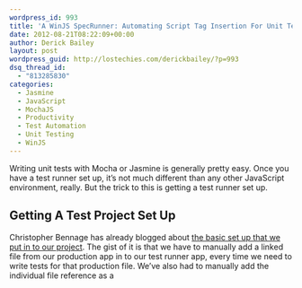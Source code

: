 ```yaml
---
wordpress_id: 993
title: 'A WinJS SpecRunner: Automating Script Tag Insertion For Unit Tests'
date: 2012-08-21T08:22:09+00:00
author: Derick Bailey
layout: post
wordpress_guid: http://lostechies.com/derickbailey/?p=993
dsq_thread_id:
  - "813285830"
categories:
  - Jasmine
  - JavaScript
  - MochaJS
  - Productivity
  - Test Automation
  - Unit Testing
  - WinJS
---
```

Writing unit tests with Mocha or Jasmine is generally pretty easy. Once you have a test runner set up, it&#8217;s not much different than any other JavaScript environment, really. But the trick to this is getting a test runner set up.

## Getting A Test Project Set Up

Christopher Bennage has already blogged about [the basic set up that we put in to our project](http://dev.bennage.com/blog/2012/08/15/unit-testing-winjs/). The gist of it is that we have to manually add a linked file from our production app in to our test runner app, every time we need to write tests for that production file. We&#8217;ve also had to manually add the individual file reference as a <script> tag, along with a <script> tag for the tests for that file, in side of our &#8220;default.html&#8221; file. This tells the project to load and run the script and its associated tests. 

The result of all this manual <script> tag maintenance was painful at best, and nightmarish most of the time. Here&#8217;s an incomplete screenshot of all the files that we had to manually add as <script> tags. Note that I said _incomplete_ screenshot&#8230;

<img title="Screen Shot 2012-08-21 at 8.54.35 AM.png" src="http://lostechies.com/derickbailey/files/2012/08/Screen-Shot-2012-08-21-at-8.54.35-AM.png" alt="Screen Shot 2012 08 21 at 8 54 35 AM" width="339" height="600" border="0" />

## Reducing The Script Tag Nightmare

I got tired of this, as you can imagine, so I fixed it. Yesterday I introduced a bit of code that allowed me to reduce the number of <script> tags from what you see in the screenshot above, down to this:

<img title="Screen Shot 2012-08-21 at 8.59.33 AM.png" src="http://lostechies.com/derickbailey/files/2012/08/Screen-Shot-2012-08-21-at-8.59.33-AM.png" alt="Screen Shot 2012 08 21 at 8 59 33 AM" width="600" height="146" border="0" />

That&#8217;s much better! And the best part is, I don&#8217;t have to touch this file again. I can add specs to my app, and link production files in to the test runner all day long, and I never need to change this file. 

The key to the reduction of <script> tags is that last file I included: specRunner.js. This file takes advantage of the WinRT/WinJS runtime environment to examine the local file system that the code is running from, use a few very simple conventions along with a bit of configuration to find the files it needs, and dynamically generate the needed  <script> tags for me, inserting them in to the DOM.

## Configuring The SpecRunner

In the &#8220;default.js&#8221; page control, I have this code:

[gist file=default.js id=3415884]

Here you can see the few bits of configuration that I&#8217;m passing in &#8211; the folder that contains the source files, the spec files, and a helpers folder. This helpers folder is used to load up any helper scripts &#8211; extra libraries, common functions, and anything else you need that isn&#8217;t directly a test. Just drop a .js file in this folder and it will be included in the test runner.

I&#8217;ve also included an &#8220;error&#8221; event that gets dispatched from the spec runner object, as you can see. This uses [the eventMixin that I&#8217;ve blogged about before](http://lostechies.com/derickbailey/2012/07/31/winjs-event-aggregators-and-observableevented-objects/) to dispatch events. The purpose of this trigger is to let you know when the test runner configuration has failed. It does not report errors from Mocha or Jasmine or anything like that, only from the spec runner set up.

## Coding The SpecRunner

My implementation of the spec runner is fairly simple, but it does do quite a bit. The [heavy use of WinJS promises](http://lostechies.com/derickbailey/2012/07/19/want-to-build-win8winjs-apps-you-need-to-understand-promises/) necessitates a lot of callback functions which I like to organize in to a series of steps to perform.

[gist file=specRunner.js id=3415884]

You can the high level list of steps in the &#8220;run&#8221; method, with each of those primary steps being a breakdown of other steps to takes. I&#8217;ve also hard coded my version of the spec runner to configure and run Mocha tests. It would not be difficult to change this to run Jasmine tests, or to abstract this a little bit more and make the test runner configurable with callback functions or other means.

## Follow The Code; We&#8217;re Not Done Yet

I love this solution. It was easy to write and it works very well for our project. But we&#8217;re not done solving the unit testing problem, yet. I still have to manually link the files from the production app in to the test app. We&#8217;re thinking through solutions to that problem as well, but it&#8217;s proving to be much more difficult than we had hoped.

Also, if you&#8217;re interested in following along as we make project through this project (through the end of September, basically), you can get the code from [our CodePlex repository](http://hilojs.codeplex.com/). Be sure to check out the discussion list as well. There&#8217;s a lot of great discussion going on, and some very interesting insights in to the thought process of our project structure and architecture.